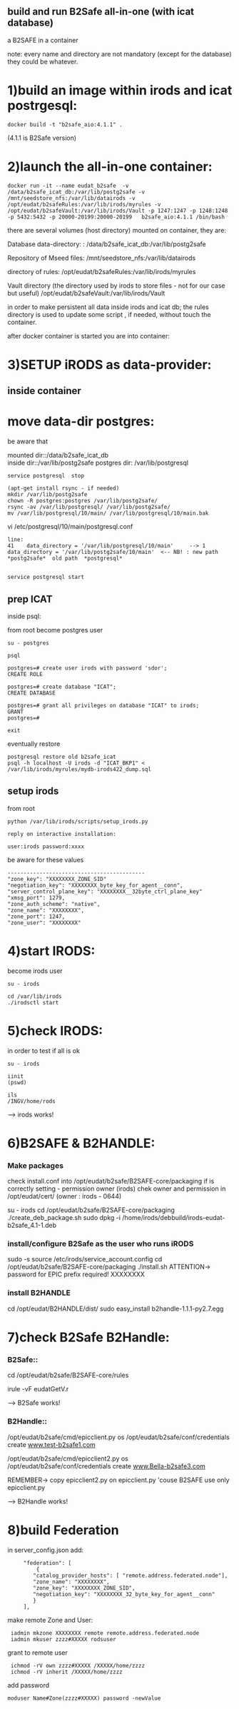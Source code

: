 

## build and run B2Safe all-in-one (with icat database)

a B2SAFE in a container

note: every name and directory are not mandatory (except for the database) they could be whatever.

1)build an image within irods and icat postrgesql:
===============================================
```
docker build -t "b2safe_aio:4.1.1" .
```
(4.1.1 is B2Safe version)

2)launch the all-in-one container:
===============================
```
docker run -it --name eudat_b2safe  -v /data/b2safe_icat_db:/var/lib/postg2safe -v /mnt/seedstore_nfs:/var/lib/datairods -v /opt/eudat/b2safeRules:/var/lib/irods/myrules -v /opt/eudat/b2safeVault:/var/lib/irods/Vault -p 1247:1247 -p 1248:1248 -p 5432:5432 -p 20000-20199:20000-20199   b2safe_aio:4.1.1 /bin/bash
```

there are several volumes (host directory) mounted on container, they are:

Database data-directory:
<host path> : <container path>
/data/b2safe_icat_db:/var/lib/postg2safe

Repository of Mseed files:
/mnt/seedstore_nfs:/var/lib/datairods

directory of rules:
/opt/eudat/b2safeRules:/var/lib/irods/myrules

Vault directory (the directory used by irods to store files - not for our case but useful)
/opt/eudat/b2safeVault:/var/lib/irods/Vault

in order to make persistent all data inside irods and icat db;
the rules directory is used to update some script , if needed, without touch the container.

 after docker container is started you are into container:

3)SETUP iRODS as data-provider:
============================

inside container
----------------

move data-dir postgres:
======================
be aware that

mounted dir::/data/b2safe_icat_db  
inside dir::/var/lib/postg2safe 
postgres dir: /var/lib/postgresql

```
service postgresql  stop

(apt-get install rsync - if needed)
mkdir /var/lib/postg2safe
chown -R postgres:postgres /var/lib/postg2safe/
rsync -av /var/lib/postgresql/ /var/lib/postg2safe/
mv /var/lib/postgresql/10/main/ /var/lib/postgresql/10/main.bak
```

vi /etc/postgresql/10/main/postgresql.conf 
```
line:
41    data_directory = '/var/lib/postgresql/10/main'     --> 1 data_directory = '/var/lib/postg2safe/10/main'  <-- NB! : new path *postg2safe*  old path  *postgresql*


service postgresql start
```
prep ICAT 
---------



inside psql:

from root become postgres user
```
su - postgres

psql

postgres=# create user irods with password 'sdor';
CREATE ROLE

postgres=# create database "ICAT";
CREATE DATABASE

postgres=# grant all privileges on database "ICAT" to irods;
GRANT
postgres=# 

exit
```


eventually restore
```
postgresql restore old b2safe_icat
psql -h localhost -U irods -d "ICAT_BKP1" <  /var/lib/irods/myrules/mydb-irods422_dump.sql
```



setup irods
-----------
from root
```
python /var/lib/irods/scripts/setup_irods.py

reply on interactive installation:

user:irods password:xxxx 
```
be aware for these values
```
-------------------------------------------
"zone_key": "XXXXXXXX_ZONE_SID"
"negotiation_key": "XXXXXXXX_byte_key_for_agent__conn",
"server_control_plane_key": "XXXXXXXX__32byte_ctrl_plane_key"
"xmsg_port": 1279,
"zone_auth_scheme": "native",
"zone_name": "XXXXXXXX",
"zone_port": 1247,
"zone_user": "XXXXXXXX"
```

4)start IRODS:
=============

become irods user
```
su - irods

cd /var/lib/irods
./irodsctl start
```

5)check IRODS:
==============

in order to test if all is ok 
```
su - irods

iinit
(pswd)

ils 
/INGV/home/rods
```
--> irods works!


6)B2SAFE & B2HANDLE:
====================

### Make packages

check install.conf into /opt/eudat/b2safe/B2SAFE-core/packaging if is correctly setting - permission owner (irods)
chek owner and permission in /opt/eudat/cert/ (owner : irods  - 0644)

su - irods
cd /opt/eudat/b2safe/B2SAFE-core/packaging
./create_deb_package.sh
sudo dpkg -i /home/irods/debbuild/irods-eudat-b2safe_4.1-1.deb


### install/configure B2Safe as the user who runs iRODS
sudo -s source /etc/irods/service_account.config
cd /opt/eudat/b2safe/B2SAFE-core/packaging
 ./install.sh
 ATTENTION-> password for EPIC prefix required! XXXXXXXX

### install B2HANDLE
cd /opt/eudat/B2HANDLE/dist/
 sudo easy_install b2handle-1.1.1-py2.7.egg


7)check B2Safe B2Handle:
=========================

### B2Safe::

cd /opt/eudat/b2safe/B2SAFE-core/rules

irule -vF eudatGetV.r

--> B2Safe works!


### B2Handle::

/opt/eudat/b2safe/cmd/epicclient.py os /opt/eudat/b2safe/conf/credentials create www.test-b2safe1.com

/opt/eudat/b2safe/cmd/epicclient2.py os /opt/eudat/b2safe/conf/credentials create www.Bella-b2safe3.com

REMEMBER-> copy epicclient2.py on epicclient.py 'couse B2SAFE use only epicclient.py 

--> B2Handle works!



8)build Federation
===================

in server_config.json add:

```
     "federation": [
         {
        "catalog_provider_hosts": [ "remote.address.federated.node"],
        "zone_name": "XXXXXXXX",
        "zone_key": "XXXXXXXX_ZONE_SID",
        "negotiation_key": "XXXXXXXX_32_byte_key_for_agent__conn"
        }
     ],

```

make remote Zone and User:
```
 iadmin mkzone XXXXXXXX remote remote.address.federated.node
 iadmin mkuser zzzz#XXXXX rodsuser
```

grant to remote user
```
 ichmod -rV own zzzz#XXXXX /XXXXX/home/zzzz
 ichmod -rV inherit /XXXXX/home/zzzz
```

add password
```
moduser Name#Zone(zzzz#XXXXX) password -newValue
```













